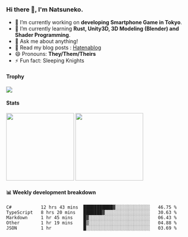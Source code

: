 ### Hi there 👋, I'm Natsuneko.

<!--
**mika-f/mika-f** is a ✨ _special_ ✨ repository because its `README.md` (this file) appears on your GitHub profile.

Here are some ideas to get you started:

- 🔭 I’m currently working on ...
- 🌱 I’m currently learning ...
- 👯 I’m looking to collaborate on ...
- 🤔 I’m looking for help with ...
- 💬 Ask me about ...
- 📫 How to reach me: ...
- 😄 Pronouns: ...
- ⚡ Fun fact: ...
-->

- 🔭 I’m currently working on **developing Smartphone Game in Tokyo**.
- 🌱 I’m currently learning **Rust, Unity3D, 3D Modeling (Blender) and Shader Programming**.
- 💬 Ask me about anything!
- 📝 Read my blog posts : [Hatenablog](https://mikazuki.hatenablog.jp/)
- 😄 Pronouns: **They/Them/Theirs**
- ⚡ Fun fact: Sleeping Knights

#### Trophy

<img src="https://github-profile-trophy.vercel.app/?username=mika-f&no-frame=true&row=1&column=6" />

#### Stats

<p>
  <img src="https://github-readme-stats.vercel.app/api?username=mika-f" height="182" />
  <img src="https://github-readme-stats.vercel.app/api/top-langs/?username=mika-f&layout=compact" height="182" />
</p>


#### 📊 Weekly development breakdown

<!--START_SECTION:waka-->
```text
C#           12 hrs 43 mins  ███████████▓░░░░░░░░░░░░░   46.75 % 
TypeScript   8 hrs 20 mins   ███████▓░░░░░░░░░░░░░░░░░   30.63 % 
Markdown     1 hr 45 mins    █▓░░░░░░░░░░░░░░░░░░░░░░░   06.43 % 
Other        1 hr 19 mins    █▒░░░░░░░░░░░░░░░░░░░░░░░   04.88 % 
JSON         1 hr            █░░░░░░░░░░░░░░░░░░░░░░░░   03.69 % 
```
<!--END_SECTION:waka-->
